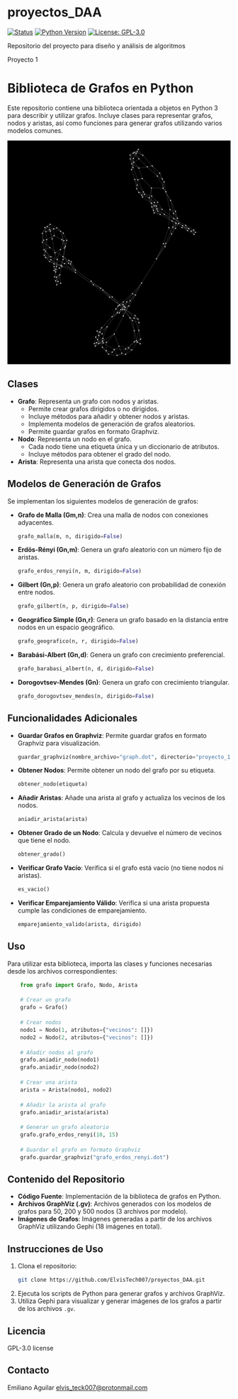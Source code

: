# proyectos_DAA
[![Status](https://img.shields.io/badge/status-In%20Development-yellow.svg)]()
[![Python Version](https://img.shields.io/badge/python-3.12+-blue.svg)](https://www.python.org/downloads/)
[![License: GPL-3.0](https://img.shields.io/badge/License-GPL--3.0-blue.svg)](https://www.gnu.org/licenses/gpl-3.0)

Repositorio del proyecto para diseño y análisis de algoritmos

Proyecto 1
# Biblioteca de Grafos en Python

Este repositorio contiene una biblioteca orientada a objetos en Python 3 para describir y utilizar grafos. Incluye clases para representar grafos, nodos y aristas, así como funciones para generar grafos utilizando varios modelos comunes.

![Grafo Aleatorio Barabasi 200 nodos](proyecto_1/imagenes_grafos/grafo_barabasi_200_nodos.png)

## Clases

* **Grafo**: Representa un grafo con nodos y aristas.
    * Permite crear grafos dirigidos o no dirigidos.
    * Incluye métodos para añadir y obtener nodos y aristas.
    * Implementa modelos de generación de grafos aleatorios.
    * Permite guardar grafos en formato Graphviz.
* **Nodo**: Representa un nodo en el grafo.
    * Cada nodo tiene una etiqueta única y un diccionario de atributos.
    * Incluye métodos para obtener el grado del nodo.
* **Arista**: Representa una arista que conecta dos nodos.

## Modelos de Generación de Grafos

Se implementan los siguientes modelos de generación de grafos:

* **Grafo de Malla (Gm,n)**: Crea una malla de nodos con conexiones adyacentes.
    ```python
    grafo_malla(m, n, dirigido=False)
    ```
* **Erdös-Rényi (Gn,m)**: Genera un grafo aleatorio con un número fijo de aristas.
    ```python
    grafo_erdos_renyi(n, m, dirigido=False)
    ```
* **Gilbert (Gn,p)**: Genera un grafo aleatorio con probabilidad de conexión entre nodos.
    ```python
    grafo_gilbert(n, p, dirigido=False)
    ```
* **Geográfico Simple (Gn,r)**: Genera un grafo basado en la distancia entre nodos en un espacio geográfico.
    ```python
    grafo_geografico(n, r, dirigido=False)
    ```
* **Barabási-Albert (Gn,d)**: Genera un grafo con crecimiento preferencial.
    ```python
    grafo_barabasi_albert(n, d, dirigido=False)
    ```
* **Dorogovtsev-Mendes (Gn)**: Genera un grafo con crecimiento triangular.
    ```python
    grafo_dorogovtsev_mendes(n, dirigido=False)
    ```

## Funcionalidades Adicionales

* **Guardar Grafos en Graphviz**: Permite guardar grafos en formato Graphviz para visualización.
    ```python
    guardar_graphviz(nombre_archivo="graph.dot", directorio="proyecto_1/archivos_graphviz")
    ```
* **Obtener Nodos**: Permite obtener un nodo del grafo por su etiqueta.
    ```python
    obtener_nodo(etiqueta)
    ```
* **Añadir Aristas**: Añade una arista al grafo y actualiza los vecinos de los nodos.
    ```python
    aniadir_arista(arista)
    ```
* **Obtener Grado de un Nodo**: Calcula y devuelve el número de vecinos que tiene el nodo.
    ```python
    obtener_grado()
    ```
* **Verificar Grafo Vacío**: Verifica si el grafo está vacío (no tiene nodos ni aristas).
    ```python
    es_vacio()
    ```
* **Verificar Emparejamiento Válido**: Verifica si una arista propuesta cumple las condiciones de emparejamiento.
    ```python
    emparejamiento_valido(arista, dirigido)
    ```

## Uso

Para utilizar esta biblioteca, importa las clases y funciones necesarias desde los archivos correspondientes:

```python
    from grafo import Grafo, Nodo, Arista

    # Crear un grafo
    grafo = Grafo()

    # Crear nodos
    nodo1 = Nodo(1, atributos={"vecinos": []})
    nodo2 = Nodo(2, atributos={"vecinos": []})

    # Añadir nodos al grafo
    grafo.aniadir_nodo(nodo1)
    grafo.aniadir_nodo(nodo2)

    # Crear una arista
    arista = Arista(nodo1, nodo2)

    # Añadir la arista al grafo
    grafo.aniadir_arista(arista)

    # Generar un grafo aleatorio
    grafo.grafo_erdos_renyi(10, 15)

    # Guardar el grafo en formato Graphviz
    grafo.guardar_graphviz("grafo_erdos_renyi.dot")
```

## Contenido del Repositorio

* **Código Fuente**: Implementación de la biblioteca de grafos en Python.
* **Archivos GraphViz (.gv)**: Archivos generados con los modelos de grafos para 50, 200 y 500 nodos (3 archivos por modelo).
* **Imágenes de Grafos**: Imágenes generadas a partir de los archivos GraphViz utilizando Gephi (18 imágenes en total).

## Instrucciones de Uso

1.  Clona el repositorio:
    ```bash
    git clone https://github.com/ElvisTech007/proyectos_DAA.git
    ```
2.  Ejecuta los scripts de Python para generar grafos y archivos GraphViz.
3.  Utiliza Gephi para visualizar y generar imágenes de los grafos a partir de los archivos `.gv`.

## Licencia

GPL-3.0 license

## Contacto

Emiliano Aguilar
elvis_teck007@protonmail.com